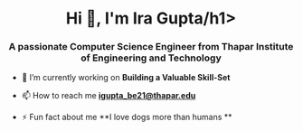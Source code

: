 <h1 align="center">Hi 👋, I'm Ira Gupta/h1>
<h3 align="center">A passionate Computer Science Engineer from Thapar Institute of Engineering and Technology </h3>

- 🔭 I’m currently working on **Building a Valuable Skill-Set**

- 📫 How to reach me **igupta_be21@thapar.edu**

- ⚡ Fun fact about me **I love dogs more than humans **

